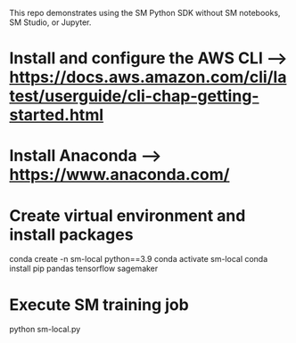 This repo demonstrates using the SM Python SDK without SM notebooks, SM Studio, or Jupyter.

# Install and configure the AWS CLI --> https://docs.aws.amazon.com/cli/latest/userguide/cli-chap-getting-started.html

# Install Anaconda --> https://www.anaconda.com/

# Create virtual environment and install packages
conda create -n sm-local python==3.9
conda activate sm-local
conda install pip pandas tensorflow sagemaker

# Execute SM training job
python sm-local.py
